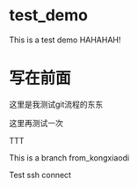# test_demo
This is a test demo HAHAHAH!

# 写在前面
这里是我测试git流程的东东

这里再测试一次

TTT

This is a branch from_kongxiaodi

Test ssh connect
